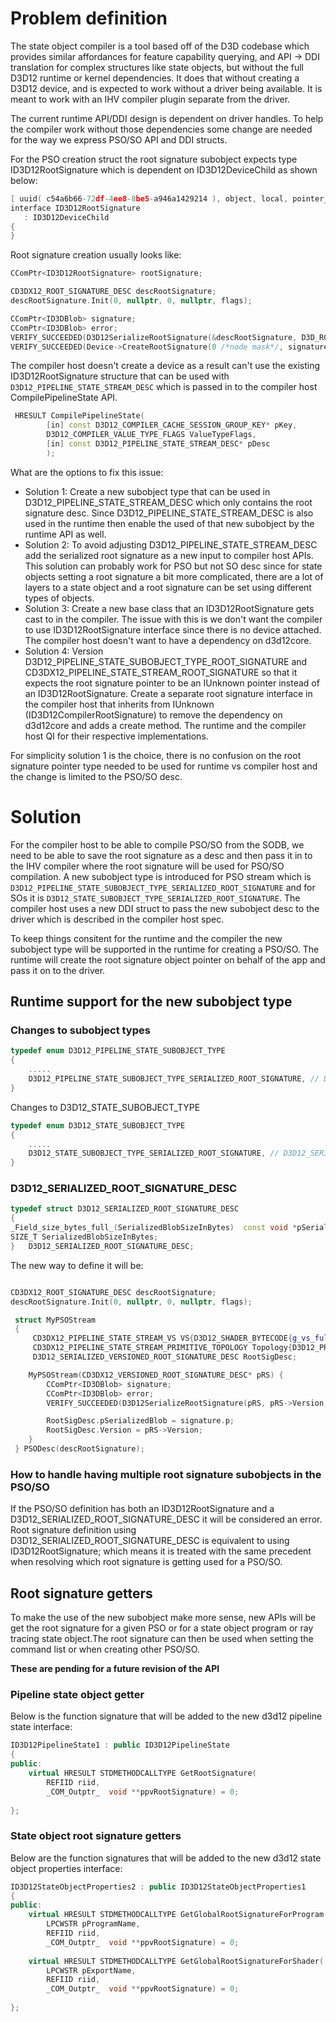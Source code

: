 # Problem definition
The state object compiler is a tool based off of the D3D codebase which provides similar affordances for feature capability querying, and API -> DDI translation for complex structures like state objects, but without the full D3D12 runtime or kernel dependencies. It does that without creating a D3D12 device, and is expected to work without a driver being available. It is meant to work with an IHV compiler plugin separate from the driver.

The current runtime API/DDI design is dependent on driver handles. To help the compiler work without those dependencies some change are needed for the way we express PSO/SO API and DDI structs.

For the PSO creation struct the root signature subobject expects type ID3D12RootSignature which is dependent on ID3D12DeviceChild as shown below:
 ```cpp
[ uuid( c54a6b66-72df-4ee8-8be5-a946a1429214 ), object, local, pointer_default( unique ) ]
interface ID3D12RootSignature
    : ID3D12DeviceChild
{
}
 ```

 Root signature creation usually looks like:

```cpp
CComPtr<ID3D12RootSignature> rootSignature;

CD3DX12_ROOT_SIGNATURE_DESC descRootSignature;
descRootSignature.Init(0, nullptr, 0, nullptr, flags);

CComPtr<ID3DBlob> signature;
CComPtr<ID3DBlob> error;
VERIFY_SUCCEEDED(D3D12SerializeRootSignature(&descRootSignature, D3D_ROOT_SIGNATURE_VERSION_1, &signature, &error));
VERIFY_SUCCEEDED(Device->CreateRootSignature(0 /*node mask*/, signature->GetBufferPointer(), signature->GetBufferSize(), IID_PPV_ARGS(&rootSignature)));
```

The compiler host doesn't create a device as a result can't use the existing ID3D12RootSignature structure that can be used with `D3D12_PIPELINE_STATE_STREAM_DESC` which is passed in to the compiler host CompilePipelineState API.

```cpp
 HRESULT CompilePipelineState(
        [in] const D3D12_COMPILER_CACHE_SESSION_GROUP_KEY* pKey,
        D3D12_COMPILER_VALUE_TYPE_FLAGS ValueTypeFlags,
        [in] const D3D12_PIPELINE_STATE_STREAM_DESC* pDesc
        );
```

What are the options to fix this issue:
- Solution 1: Create a new subobject type that can be used in D3D12_PIPELINE_STATE_STREAM_DESC which only contains the root signature desc. Since D3D12_PIPELINE_STATE_STREAM_DESC is also used in the runtime then enable the used of that new subobject by the runtime API as well.
- Solution 2: To avoid adjusting D3D12_PIPELINE_STATE_STREAM_DESC add the serialized root signature as a new input to compiler host APIs. This solution can probably work for PSO but not SO desc since for state objects setting a root signature a bit more complicated, there are a lot of layers to a state object and a root signature can be set using different types of objects.
- Solution 3: Create a new base class that an ID3D12RootSignature gets cast to in the compiler. The issue with this is we don't want the compiler to use ID3D12RootSignature interface since there is no device attached. The compiler host doesn't want to have a dependency on d3d12core.
- Solution 4: Version D3D12_PIPELINE_STATE_SUBOBJECT_TYPE_ROOT_SIGNATURE and CD3DX12_PIPELINE_STATE_STREAM_ROOT_SIGNATURE so that it expects the root signature pointer to be an IUnknown pointer instead of an ID3D12RootSignature. Create a separate root signature interface in the compiler host that inherits from IUnknown (ID3D12CompilerRootSignature) to remove the dependency on d3d12core and adds a create method.  The runtime and the compiler host QI for their respective implementations.

For simplicity solution 1 is the choice, there is no confusion on the root signature pointer type needed to be used for runtime vs compiler host and the change is limited to the PSO/SO desc.

# Solution

For the compiler host to be able to compile PSO/SO from the SODB, we need to be able to save the root signature as a desc and then pass it in to the IHV compiler where the root signature will be used for PSO/SO compilation. A new subobject type is introduced for PSO stream which is `D3D12_PIPELINE_STATE_SUBOBJECT_TYPE_SERIALIZED_ROOT_SIGNATURE` and for SOs it is `D3D12_STATE_SUBOBJECT_TYPE_SERIALIZED_ROOT_SIGNATURE`. The compiler host uses a new DDI struct to pass the new subobject desc to the driver which is described in the compiler host spec.

To keep things consitent for the runtime and the compiler the new subobject type will be supported in the runtime for creating a PSO/SO. The runtime will create the root signature object pointer on behalf of the app and pass it on to the driver.

## Runtime support for the new subobject type

### Changes to subobject types
```cpp
typedef enum D3D12_PIPELINE_STATE_SUBOBJECT_TYPE
{
    .....
    D3D12_PIPELINE_STATE_SUBOBJECT_TYPE_SERIALIZED_ROOT_SIGNATURE, // D3D12_SERIALIZED_ROOT_SIGNATURE_DESC
}

```

Changes to D3D12_STATE_SUBOBJECT_TYPE
```cpp
typedef enum D3D12_STATE_SUBOBJECT_TYPE
{
    .....
    D3D12_STATE_SUBOBJECT_TYPE_SERIALIZED_ROOT_SIGNATURE, // D3D12_SERIALIZED_ROOT_SIGNATURE_DESC
}

```

### D3D12_SERIALIZED_ROOT_SIGNATURE_DESC
```cpp
typedef struct D3D12_SERIALIZED_ROOT_SIGNATURE_DESC
{
_Field_size_bytes_full_(SerializedBlobSizeInBytes)  const void *pSerializedBlob;
SIZE_T SerializedBlobSizeInBytes;
} 	D3D12_SERIALIZED_ROOT_SIGNATURE_DESC;
```

The new way to define it will be:
```cpp

CD3DX12_ROOT_SIGNATURE_DESC descRootSignature;
descRootSignature.Init(0, nullptr, 0, nullptr, flags);

 struct MyPSOStream
 {
     CD3DX12_PIPELINE_STATE_STREAM_VS VS{D3D12_SHADER_BYTECODE{g_vs_fullscreenquad, sizeof(g_vs_fullscreenquad)}};
     CD3DX12_PIPELINE_STATE_STREAM_PRIMITIVE_TOPOLOGY Topology{D3D12_PRIMITIVE_TOPOLOGY_TYPE_TRIANGLE};
     D3D12_SERIALIZED_VERSIONED_ROOT_SIGNATURE_DESC RootSigDesc;

    MyPSOStream(CD3DX12_VERSIONED_ROOT_SIGNATURE_DESC* pRS) {
        CComPtr<ID3DBlob> signature;
        CComPtr<ID3DBlob> error;
        VERIFY_SUCCEEDED(D3D12SerializeRootSignature(pRS, pRS->Version, &signature, &error));

        RootSigDesc.pSerializedBlob = signature.p;
        RootSigDesc.Version = pRS->Version;
    }
 } PSODesc(descRootSignature);
```

### How to handle having multiple root signature subobjects in the PSO/SO

If the PSO/SO definition has both an ID3D12RootSignature and a D3D12_SERIALIZED_ROOT_SIGNATURE_DESC it will be considered an error. Root signature definition using D3D12_SERIALIZED_ROOT_SIGNATURE_DESC is equivalent to using ID3D12RootSignature; which means it is treated with the same precedent when resolving which root signature is getting used for a PSO/SO.

## Root signature getters

To make the use of the new subobject make more sense, new APIs will be get the root signature for a given PSO or for a state object program or ray tracing state object.The root signature can then be used when setting the command list or when creating other PSO/SO.

**These are pending for a future revision of the API**

### Pipeline state object getter

Below is the function signature that will be added to the new d3d12 pipeline state interface:

```cpp
ID3D12PipelineState1 : public ID3D12PipelineState
{
public:
    virtual HRESULT STDMETHODCALLTYPE GetRootSignature( 
        REFIID riid,
        _COM_Outptr_  void **ppvRootSignature) = 0;
    
};
```

### State object root signature getters

Below are the function signatures that will be added to the new d3d12 state object properties interface:
```cpp
ID3D12StateObjectProperties2 : public ID3D12StateObjectProperties1
{
public:
    virtual HRESULT STDMETHODCALLTYPE GetGlobalRootSignatureForProgram( 
        LPCWSTR pProgramName,
        REFIID riid,
        _COM_Outptr_  void **ppvRootSignature) = 0;
    
    virtual HRESULT STDMETHODCALLTYPE GetGlobalRootSignatureForShader( 
        LPCWSTR pExportName,
        REFIID riid,
        _COM_Outptr_  void **ppvRootSignature) = 0;
    
};
```
